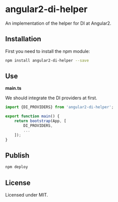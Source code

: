 # angular2-di-helper

An implementation of the helper for DI at Angular2.

## Installation

First you need to install the npm module:
```sh
npm install angular2-di-helper --save
```

## Use

**main.ts**

We should integrate the DI providers at first.

```typescript
import {DI_PROVIDERS} from 'angular2-di-helper';

export function main() {
    return bootstrap(App, [
        DI_PROVIDERS,
        ...
    ]);
}
```

## Publish

```sh
npm deploy
```

## License

Licensed under MIT.